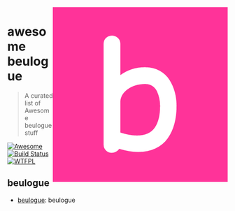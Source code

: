 <a href="https://www.npmjs.com/package/beulogue">
    <img src="https://raw.githubusercontent.com/SiegfriedEhret/awesome-beulogue/master/media/beulogue-logo.png" alt="beulogue logo" align="right" />
</a>

# awesome beulogue

> A curated list of Awesome beulogue stuff

[![Awesome](https://cdn.rawgit.com/sindresorhus/awesome/d7305f38d29fed78fa85652e3a63e154dd8e8829/media/badge.svg)](https://github.com/sindresorhus/awesome) [![Build Status](https://travis-ci.org/SiegfriedEhret/awesome-beulogue.svg?branch=master)](https://travis-ci.org/SiegfriedEhret/awesome-beulogue) [![WTFPL](http://www.wtfpl.net/wp-content/uploads/2012/12/wtfpl-badge-4.png)](http://www.wtfpl.net/)

## beulogue

- [beulogue](https://www.npmjs.com/package/beulogue): beulogue
